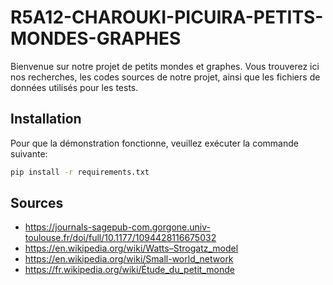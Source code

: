 # R5A12-CHAROUKI-PICUIRA-PETITS-MONDES-GRAPHES

Bienvenue sur notre projet de petits mondes et graphes. Vous trouverez ici nos recherches, les codes sources de notre projet, ainsi que les fichiers de données utilisés pour les tests.

## Installation

Pour que la démonstration fonctionne, veuillez exécuter la commande suivante:

```bash
pip install -r requirements.txt
```

## Sources

- https://journals-sagepub-com.gorgone.univ-toulouse.fr/doi/full/10.1177/1094428116675032
- https://en.wikipedia.org/wiki/Watts–Strogatz_model
- https://en.wikipedia.org/wiki/Small-world_network
- https://fr.wikipedia.org/wiki/Étude_du_petit_monde
